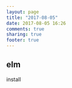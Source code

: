 ```yaml
---
layout: page
title: "2017-08-05"
date: 2017-08-05 16:26
comments: true
sharing: true
footer: true
---
```


## elm

install

